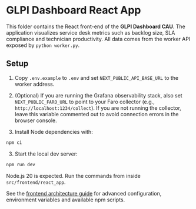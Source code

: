 # GLPI Dashboard React App

This folder contains the React front-end of the **GLPI Dashboard CAU**. The application visualizes service desk metrics such as backlog size, SLA compliance and technician productivity. All data comes from the worker API exposed by `python worker.py`.

## Setup

1. Copy `.env.example` to `.env` and set `NEXT_PUBLIC_API_BASE_URL` to the worker address.

2. (Optional) If you are running the Grafana observability stack, also set `NEXT_PUBLIC_FARO_URL` to point to your Faro collector (e.g., `http://localhost:1234/collect`). If you are not running the collector, leave this variable commented out to avoid connection errors in the browser console.

3. Install Node dependencies with:

```bash
npm ci
```

3. Start the local dev server:

```bash
npm run dev
```

Node.js 20 is expected. Run the commands from inside `src/frontend/react_app`.

See the [frontend architecture guide](../../docs/frontend_architecture.md) for advanced configuration, environment variables and available npm scripts.
